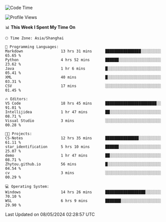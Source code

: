 <!--START_SECTION:waka-->
![Code Time](http://img.shields.io/badge/Code%20Time-1%2C673%20hrs%2027%20mins-blue)

![Profile Views](http://img.shields.io/badge/Profile%20Views-3-blue)

📊 **This Week I Spent My Time On** 

```text
🕑︎ Time Zone: Asia/Shanghai

💬 Programming Languages: 
Markdown                 13 hrs 31 mins      ████████████████░░░░░░░░░   65.65 % 
Python                   4 hrs 52 mins       ██████░░░░░░░░░░░░░░░░░░░   23.62 % 
Java                     1 hr 6 mins         █░░░░░░░░░░░░░░░░░░░░░░░░   05.41 % 
XML                      40 mins             █░░░░░░░░░░░░░░░░░░░░░░░░   03.31 % 
CSV                      17 mins             ░░░░░░░░░░░░░░░░░░░░░░░░░   01.45 % 

🔥 Editors: 
VS Code                  18 hrs 45 mins      ███████████████████████░░   91.01 % 
Intellijidea             1 hr 47 mins        ██░░░░░░░░░░░░░░░░░░░░░░░   08.71 % 
Visual Studio            3 mins              ░░░░░░░░░░░░░░░░░░░░░░░░░   00.28 % 

🐱‍💻 Projects: 
CS-Notes                 12 hrs 35 mins      ███████████████░░░░░░░░░░   61.11 % 
star_identification      5 hrs 10 mins       ██████░░░░░░░░░░░░░░░░░░░   25.07 % 
demo                     1 hr 47 mins        ██░░░░░░░░░░░░░░░░░░░░░░░   08.71 % 
Zhytou.github.io         56 mins             █░░░░░░░░░░░░░░░░░░░░░░░░   04.54 % 
cv                       3 mins              ░░░░░░░░░░░░░░░░░░░░░░░░░   00.29 % 

💻 Operating System: 
Windows                  14 hrs 26 mins      ██████████████████░░░░░░░   70.10 % 
WSL                      6 hrs 9 mins        ███████░░░░░░░░░░░░░░░░░░   29.90 % 
```


 Last Updated on 08/05/2024 02:28:57 UTC
<!--END_SECTION:waka-->